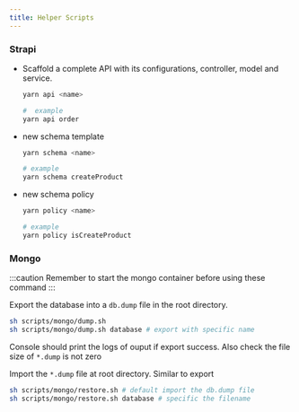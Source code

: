 ```yaml
---
title: Helper Scripts
---
```


### Strapi

- Scaffold a complete API with its configurations, controller, model and service.

  ```bash
  yarn api <name>

  #  example
  yarn api order
  ```

- new schema template

  ```bash
  yarn schema <name>

  # example
  yarn schema createProduct
  ```

- new schema policy

  ```bash
  yarn policy <name>

  # example
  yarn policy isCreateProduct
  ```

### Mongo

:::caution
Remember to start the mongo container before using these command
:::

Export the database into a `db.dump` file in the root directory.

```bash
sh scripts/mongo/dump.sh
sh scripts/mongo/dump.sh database # export with specific name
```

Console should print the logs of ouput if export success. Also check the file size of `*.dump` is not zero

Import the `*.dump` file at root directory. Similar to export

```bash
sh scripts/mongo/restore.sh # default import the db.dump file
sh scripts/mongo/restore.sh database # specific the filename
```
